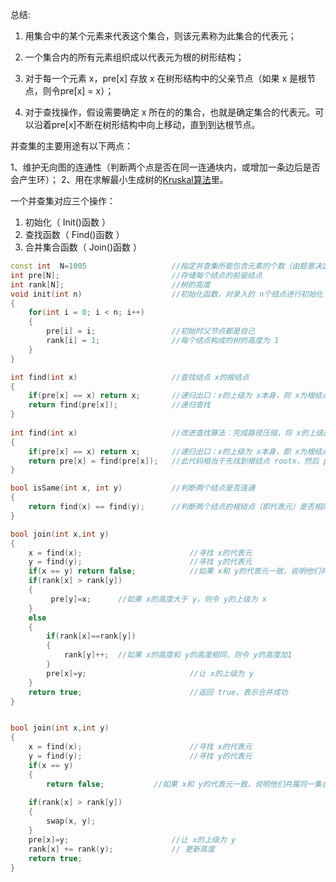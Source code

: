 

总结:

1. 用集合中的某个元素来代表这个集合，则该元素称为此集合的代表元；

2. 一个集合内的所有元素组织成以代表元为根的树形结构；

3. 对于每一个元素 x，pre[x] 存放 x 在树形结构中的父亲节点（如果 x 是根节点，则令pre[x] = x）；

4. 对于查找操作，假设需要确定 x 所在的的集合，也就是确定集合的代表元。可以沿着pre[x]不断在树形结构中向上移动，直到到达根节点。

   

并查集的主要用途有以下两点：

   1、维护无向图的连通性（判断两个点是否在同一连通块内，或增加一条边后是否会产生环）；
   2、用在求解最小生成树的[Kruskal算法](https://blog.csdn.net/the_ZED/article/details/105938353)里。



一个并查集对应三个操作：

1. 初始化（ Init()函数 ）
2. 查找函数（ Find()函数 ）
3. 合并集合函数（ Join()函数 ）

```c++
const int  N=1005					//指定并查集所能包含元素的个数（由题意决定）
int pre[N];     					//存储每个结点的前驱结点 
int rank[N];    					//树的高度 
void init(int n)     				//初始化函数，对录入的 n个结点进行初始化 
{
    for(int i = 0; i < n; i++)
    {
        pre[i] = i;     			//初始时父节点都是自己
        rank[i] = 1;    			//每个结点构成的树的高度为 1 
    } 
}

int find(int x)     	 		    //查找结点 x的根结点 
{
    if(pre[x] == x) return x;  		//递归出口：x的上级为 x本身，则 x为根结点 
    return find(pre[x]); 			//递归查找 
} 
 
int find(int x)     				//改进查找算法：完成路径压缩，将 x的上级直接变为根结点，那么树的高度就会大大降低 
{
    if(pre[x] == x) return x;		//递归出口：x的上级为 x本身，即 x为根结点 
    return pre[x] = find(pre[x]);   //此代码相当于先找到根结点 rootx，然后 pre[x]=rootx 
} 

bool isSame(int x, int y)      		//判断两个结点是否连通 
{
    return find(x) == find(y);  	//判断两个结点的根结点（即代表元）是否相同 
}

bool join(int x,int y)
{
    x = find(x);						//寻找 x的代表元
    y = find(y);						//寻找 y的代表元
    if(x == y) return false;			//如果 x和 y的代表元一致，说明他们共属同一集合，则不需要合并，返回 false，表示合并失败；否则，执行下面的逻辑
    if(rank[x] > rank[y])
    {
         pre[y]=x;		//如果 x的高度大于 y，则令 y的上级为 x
    }
    else								
    {
        if(rank[x]==rank[y]) 
        {
            rank[y]++;	//如果 x的高度和 y的高度相同，则令 y的高度加1
        }
        pre[x]=y;						//让 x的上级为 y
	}
	return true;						//返回 true，表示合并成功
}


bool join(int x,int y)
{
    x = find(x);						//寻找 x的代表元
    y = find(y);						//寻找 y的代表元
    if(x == y)
    {
        return false;			//如果 x和 y的代表元一致，说明他们共属同一集合，则不需要合并
        
    if(rank[x] > rank[y])
    {
        swap(x, y);
    }
    pre[x]=y;						//让 x的上级为 y
	rank[x] += rank(y);             // 更新高度 
	return true;				 
}
```

